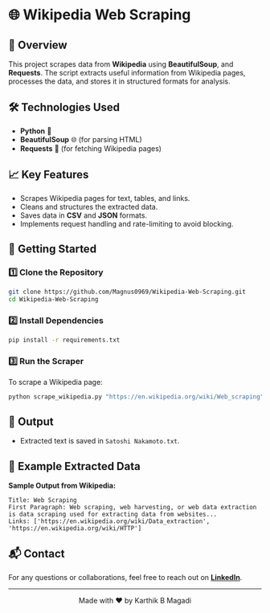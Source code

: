 # 🌐 Wikipedia Web Scraping

## 📌 Overview
This project scrapes data from **Wikipedia** using **BeautifulSoup**, and **Requests**. The script extracts useful information from Wikipedia pages, processes the data, and stores it in structured formats for analysis.

## 🛠 Technologies Used
- **Python** 🐍
- **BeautifulSoup** 🌐 (for parsing HTML)
- **Requests** 📡 (for fetching Wikipedia pages)

## 📈 Key Features
- Scrapes Wikipedia pages for text, tables, and links.
- Cleans and structures the extracted data.
- Saves data in **CSV** and **JSON** formats.
- Implements request handling and rate-limiting to avoid blocking.

## 🚀 Getting Started
### 1️⃣ Clone the Repository
```bash
git clone https://github.com/Magnus0969/Wikipedia-Web-Scraping.git
cd Wikipedia-Web-Scraping
```

### 2️⃣ Install Dependencies
```bash
pip install -r requirements.txt
```

### 3️⃣ Run the Scraper
To scrape a Wikipedia page:
```bash
python scrape_wikipedia.py "https://en.wikipedia.org/wiki/Web_scraping"
```

## 📂 Output
- Extracted text is saved in `Satoshi Nakamoto.txt`.

## 📝 Example Extracted Data
**Sample Output from Wikipedia:**
```
Title: Web Scraping
First Paragraph: Web scraping, web harvesting, or web data extraction is data scraping used for extracting data from websites...
Links: ['https://en.wikipedia.org/wiki/Data_extraction', 'https://en.wikipedia.org/wiki/HTTP']
```

## 📬 Contact
For any questions or collaborations, feel free to reach out on **[LinkedIn](https://www.linkedin.com/in/kmagadi/)**.

---
<p align="center">Made with ❤️ by Karthik B Magadi</p>
